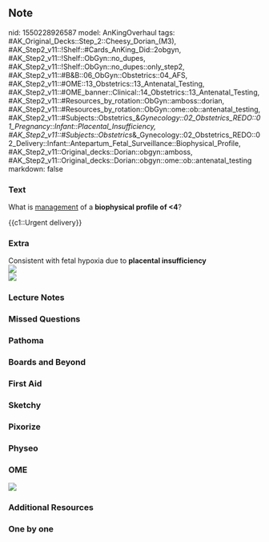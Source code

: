 ## Note
nid: 1550228926587
model: AnKingOverhaul
tags: #AK_Original_Decks::Step_2::Cheesy_Dorian_(M3), #AK_Step2_v11::!Shelf::#Cards_AnKing_Did::2obgyn, #AK_Step2_v11::!Shelf::ObGyn::no_dupes, #AK_Step2_v11::!Shelf::ObGyn::no_dupes::only_step2, #AK_Step2_v11::#B&B::06_ObGyn::Obstetrics::04_AFS, #AK_Step2_v11::#OME::13_Obstetrics::13_Antenatal_Testing, #AK_Step2_v11::#OME_banner::Clinical::14_Obstetrics::13_Antenatal_Testing, #AK_Step2_v11::#Resources_by_rotation::ObGyn::amboss::dorian, #AK_Step2_v11::#Resources_by_rotation::ObGyn::ome::ob::antenatal_testing, #AK_Step2_v11::#Subjects::Obstetrics_&_Gynecology::02_Obstetrics_REDO::01_Pregnancy::Infant::Placental_Insufficiency, #AK_Step2_v11::#Subjects::Obstetrics_&_Gynecology::02_Obstetrics_REDO::02_Delivery::Infant::Antepartum_Fetal_Surveillance::Biophysical_Profile, #AK_Step2_v11::Original_decks::Dorian::obgyn::amboss, #AK_Step2_v11::Original_decks::Dorian::obgyn::ome::ob::antenatal_testing
markdown: false

### Text
What is <u>management</u> of a <b>biophysical profile of <4</b>?
<div>
  {{c1::Urgent delivery}}
</div>

### Extra
<div>
  Consistent with fetal hypoxia due to <b>placental
  insufficiency</b>
</div>
<div>
  <b><img src="paste-68526203207681.jpg"></b>
</div><img src="paste-28643136897025_1529603012320.jpg">

### Lecture Notes


### Missed Questions


### Pathoma


### Boards and Beyond


### First Aid


### Sketchy


### Pixorize


### Physeo


### OME
<div class="ome-widget">
  <a href=
  "https://onlinemeded.org/spa/obstetrics/antenatal-testing/acquire?ref=anki">
  <img src="_OME_AnkiFlashcards_Lesson_5.png"></a>
</div>

### Additional Resources


### One by one

